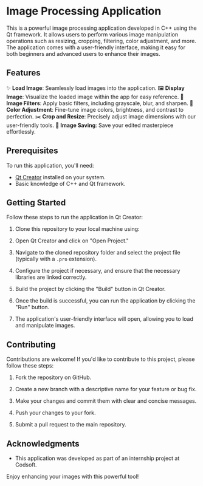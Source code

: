 # Image Processing Application

This is a powerful image processing application developed in C++ using the Qt framework. It allows users to perform various image manipulation operations such as resizing, cropping, filtering, color adjustment, and more. The application comes with a user-friendly interface, making it easy for both beginners and advanced users to enhance their images.

## Features

✨ **Load Image**: Seamlessly load images into the application.
🖼️ **Display Image**: Visualize the loaded image within the app for easy reference.
🌈 **Image Filters**: Apply basic filters, including grayscale, blur, and sharpen.
🎨 **Color Adjustment**: Fine-tune image colors, brightness, and contrast to perfection.
✂️ **Crop and Resize**: Precisely adjust image dimensions with our user-friendly tools.
💾 **Image Saving**: Save your edited masterpiece effortlessly.

## Prerequisites
To run this application, you'll need:

- [Qt Creator](https://www.qt.io/download) installed on your system.
- Basic knowledge of C++ and Qt framework.

## Getting Started

Follow these steps to run the application in Qt Creator:

1. Clone this repository to your local machine using:

2. Open Qt Creator and click on "Open Project."

3. Navigate to the cloned repository folder and select the project file (typically with a `.pro` extension).

4. Configure the project if necessary, and ensure that the necessary libraries are linked correctly.

5. Build the project by clicking the "Build" button in Qt Creator.

6. Once the build is successful, you can run the application by clicking the "Run" button.

7. The application's user-friendly interface will open, allowing you to load and manipulate images.

## Contributing

Contributions are welcome! If you'd like to contribute to this project, please follow these steps:

1. Fork the repository on GitHub.

2. Create a new branch with a descriptive name for your feature or bug fix.

3. Make your changes and commit them with clear and concise messages.

4. Push your changes to your fork.

5. Submit a pull request to the main repository.


## Acknowledgments

- This application was developed as part of an internship project at Codsoft.

Enjoy enhancing your images with this powerful tool!
